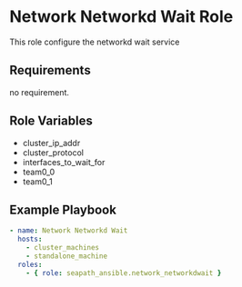 # Network Networkd Wait Role

This role configure the networkd wait service

## Requirements

no requirement.

## Role Variables

- cluster_ip_addr
- cluster_protocol
- interfaces_to_wait_for
- team0_0
- team0_1

## Example Playbook

```yaml
- name: Network Networkd Wait
  hosts:
    - cluster_machines
    - standalone_machine
  roles:
    - { role: seapath_ansible.network_networkdwait }
```
